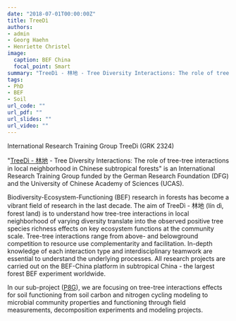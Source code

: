 ```yaml
---
date: "2018-07-01T00:00:00Z"
title: TreeDì
authors:
- admin 
- Georg Haehn
- Henriette Christel
image:
  caption: BEF China
  focal_point: Smart
summary: "TreeDì - 林地 - Tree Diversity Interactions: The role of tree-tree interactions in local neighbourhoods in Chinese subtropical forests"
tags:
- PhD
- BEF
- Soil
url_code: ""
url_pdf: ""
url_slides: ""
url_video: ""
---
```


International Research Training Group TreeDì (GRK 2324) 

"[TreeDì - 林地](https://www.idiv.de/en/treedi.html) - Tree Diversity Interactions: The role of tree-tree interactions in local neighborhood in Chinese subtropical forests" is an International Research Training Group funded by the German Research Foundation (DFG) and the University of Chinese Academy of Sciences (UCAS).

Biodiversity-Ecosystem-Functioning (BEF) research in forests has become a vibrant field of research in the last decade. The aim of TreeDì - 林地 (lín dì, forest land) is to understand how tree-tree interactions in local neighborhood of varying diversity translate into the observed positive tree species richness effects on key ecosystem functions at the community scale. Tree-tree interactions range from above- and belowground competition to resource use complementarity and facilitation. In-depth knowledge of each interaction type and interdisciplinary teamwork are essential to understand the underlying processes. All research projects are carried out on the BEF-China platform in subtropical China  - the largest forest BEF experiment worldwide.

In our sub-project ([P8G](https://www.idiv.de/en/web/treedi/research_projects.html)), we are focusing on tree-tree interactions effects for soil functioning from soil carbon and nitrogen cycling modeling to microbial community properties and functioning through field measurements, decomposition experiments and modeling projects.